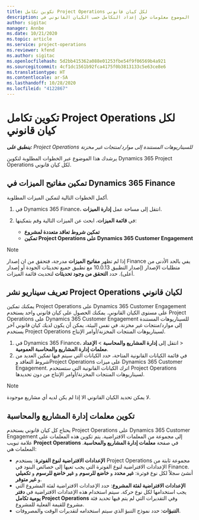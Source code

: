 ```yaml
---
title: تكوين تكامل Project Operations لكل كيان قانوني
description: يقدم هذا الموضوع معلومات حول إعداد التكامل حسب الكيان القانوني في Project Operations.
author: sigitac
manager: Annbe
ms.date: 10/21/2020
ms.topic: article
ms.service: project-operations
ms.reviewer: kfend
ms.author: sigitac
ms.openlocfilehash: 5d2bb415362a088e01253fbe54f9f06569b4a921
ms.sourcegitcommit: 4cf1dc1561b92fca4175f0b3813133c5e63ce8e6
ms.translationtype: HT
ms.contentlocale: ar-SA
ms.lasthandoff: 10/28/2020
ms.locfileid: "4122867"
---
```

# <a name="configure-project-operations-integration-per-legal-entity"></a>تكوين تكامل Project Operations لكل كيان قانوني 

_**ينطبق على:** Project Operations للسيناريوهات المستندة إلى موارد/منتجات غير مخزنة‬_

يرشدك هذا الموضوع عبر الخطوات المطلوبة لتكوين Dynamics 365 Project Operations لكل كيان قانوني.

## <a name="enable-feature-keys-in-dynamics-365-finance"></a>تمكين مفاتيح الميزات في Dynamics 365 Finance

أكمل الخطوات التالية لتمكين الميزات المطلوبة.

1. في Dynamics 365 Finance، انتقل إلى مساحة عمل **إدارة الميزات**.
2. في **قائمة الميزات**، ابحث عن الميزات التالية وقم بتمكينها:
  
    - **تمكين شروط تعاقد متعددة لمشروع**
    - **تمكين Project Operations على Dynamics 365 Customer Engagement**

> [!NOTE]
> إذا لم تظهر **مفاتيح الميزات** مدرجة، فتحقق من ان إصدار Finance يفي بالحد الأدنى من متطلبات الإصدار (إصدار التطبيق 10.0.13 مع تطبيق جميع تحديثات الجودة أو إصدار أعلى). حدد **التحقق من وجود تحديثات** لتحديث قائمة الميزات.

## <a name="define-the-project-operations-deployment-scenario-for-a-legal-entity"></a>تعريف سيناريو نشر Project Operations لكيان قانوني

يمكنك تمكين Project Operations على Dynamics 365 Customer Engagement على مستوى الكيان القانوني. يمكنك الحصول على كيان قانوني واحد يستخدم Project Operations على Dynamics 365 Customer Engagement للسيناريوهات المستندة إلى موارد/منتجات غير مخزنة‬. في نفس البيئة، يمكن أن يكون لديك كيان قانوني آخر يستخدم Project Operations لسيناريوهات المنتجات المخزنة/أوامر الإنتاج‬.

1. في Dynamics 365 Finance، انتقل إلى **إدارة المشاريع والمحاسبة** > **الإعداد‏‎** > **معلمات إدارة المشاريع والمحاسبة العمومية**.
2. في قائمة الكيانات القانونية المتاحة، حدد الكيانات التي سيتم فيها تمكين العديد من شروط التعاقد وProject Operations على ميزات Dynamics 365 Customer Engagement. اترك الكيانات القانونية التي ستستخدم Project Operations لسيناريوهات المنتجات المخزنة/أوامر الإنتاج‬ من دون تحديدها.

> [!NOTE]
> لا يمكن تحديد الكيان القانوني الا إذا لم يكن لديه أي مشاريع موجودة.

## <a name="configure-project-management-and-accounting-parameters"></a>تكوين معلمات إدارة المشاريع والمحاسبة

يحتاج كل كيان قانوني يستخدم Project Operations على Dynamics 365 Customer Engagement إلى مجموعة من المعلمات الافتراضية. يتم تكوين هذه المعلمات على علامة تبويب **Project Operations** في صفحة **معلمات إدارة المشاريع والمحاسبة‬**. المعلمات هي:

  - **الإعدادات الافتراضية لنوع الفوترة**: يستخدم Project Operations مجموعة ثابتة من الإعدادات الافتراضية لنوع الفوترة التي يجب تعيها إلى خصائص البنود في Finance. أنشئ سجلاً لكل نوع فوترة: **غير محدد** و **خاضع للرسوم** و **غير خاضع للرسوم** و **تكميلي‬** و **غير متوفر**.
  - **الإعدادات الافتراضية لفئة المشروع**: حدد الإعدادات الافتراضية لفئة المشروع التي يجب استخدامها لكل نوع حركة. سيتم استخدام هذه الإعدادات الافتراضية في **دفتر يومية تكامل Project Operations** وفي التقديرات التي لم يتم فيها تحديد فئة مشروع للقيمة الفعلية للمشروع.
  - **التنبؤات**: حدد نموذج التنبؤ الذي سيتم استخدامه لتقديرات الوقت والمصروفات.
